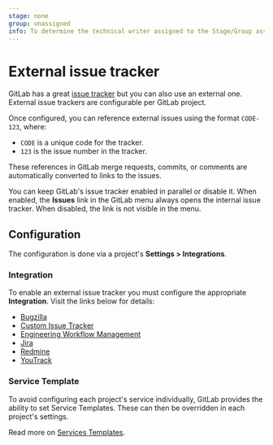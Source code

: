 ```yaml
---
stage: none
group: unassigned
info: To determine the technical writer assigned to the Stage/Group associated with this page, see https://about.gitlab.com/handbook/engineering/ux/technical-writing/#assignments
---
```


# External issue tracker

GitLab has a great [issue tracker](../user/project/issues/index.md) but you can also use an external
one. External issue trackers are configurable per GitLab project.

Once configured, you can reference external issues using the format `CODE-123`, where:

- `CODE` is a unique code for the tracker.
- `123` is the issue number in the tracker.

These references in GitLab merge requests, commits, or comments are automatically converted to links to the issues.

You can keep GitLab's issue tracker enabled in parallel or disable it. When enabled, the **Issues** link in the
GitLab menu always opens the internal issue tracker. When disabled, the link is not visible in the menu.

## Configuration

The configuration is done via a project's **Settings > Integrations**.

### Integration

To enable an external issue tracker you must configure the appropriate **Integration**.
Visit the links below for details:

- [Bugzilla](../user/project/integrations/bugzilla.md)
- [Custom Issue Tracker](../user/project/integrations/custom_issue_tracker.md)
- [Engineering Workflow Management](../user/project/integrations/ewm.md)
- [Jira](../user/project/integrations/jira.md)
- [Redmine](../user/project/integrations/redmine.md)
- [YouTrack](../user/project/integrations/youtrack.md)

### Service Template

To avoid configuring each project's service individually, GitLab provides the ability to set
Service Templates. These can then be overridden in each project's settings.

Read more on [Services Templates](../user/project/integrations/services_templates.md).
